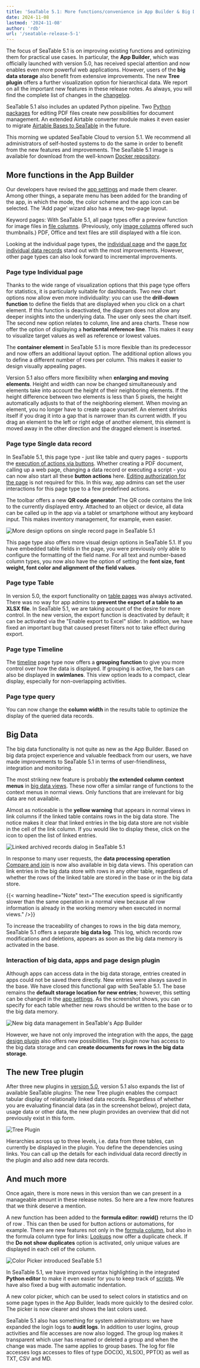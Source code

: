 ```yaml
---
title: 'SeaTable 5.1: More functions/convenience in App Builder & Big Data'
date: 2024-11-08
lastmod: '2024-11-08'
author: 'rdb'
url: '/seatable-release-5-1'
---
```


The focus of SeaTable 5.1 is on improving existing functions and optimizing them for practical use cases. In particular, the **App Builder**, which was officially launched with version 5.0, has received special attention and now enables even more powerful web applications. However, users of the **big data storage** also benefit from extensive improvements. The new **Tree plugin** offers a further visualization option for hierarchical data. We report on all the important new features in these release notes. As always, you will find the complete list of changes in the [changelog](https://seatable.io/en/docs/changelog/version-5-1/).

SeaTable 5.1 also includes an updated Python pipeline. Two [Python packages](https://developer.seatable.io/scripts/python/common_questions/#list-of-libraries-supported-in-the-cloud-environment) for editing PDF files create new possibilities for document management. An extended Airtable converter module makes it even easier to migrate [Airtable Bases to SeaTable](https://seatable.io/en/docs/import-von-daten/migration-von-airtable-bases-zu-seatable/) in the future.

This morning we updated SeaTable Cloud to version 5.1. We recommend all administrators of self-hosted systems to do the same in order to benefit from the new features and improvements. The SeaTable 5.1 image is available for download from the well-known [Docker repository](https://hub.docker.com/r/seatable/seatable-enterprise).

## More functions in the App Builder

Our developers have revised the [app settings](https://seatable.io/en/docs/universelle-apps/einstellungen-einer-universellen-app-aendern/) and made them clearer. Among other things, a separate menu has been added for the branding of the app, in which the mode, the color scheme and the app icon can be selected. The 'Add page' wizard also has a new, two-page layout.

Keyword pages: With SeaTable 5.1, all page types offer a preview function for image files in [file columns](https://seatable.io/en/docs/dateien-und-bilder/die-datei-spalte/). (Previously, only [image columns](https://seatable.io/en/docs/dateien-und-bilder/die-bild-spalte/) offered such thumbnails.) PDF, Office and text files are still displayed with a file icon.

Looking at the individual page types, the [individual page](https://seatable.io/en/docs/seitentypen-in-universellen-apps/individuelle-seiten-in-universellen-apps/) and the [page for individual data records](https://seatable.io/en/docs/seitentypen-in-universellen-apps/seiten-vom-typ-einzelner-datensatz-in-universellen-apps/) stand out with the most improvements. However, other page types can also look forward to incremental improvements.

### Page type Individual page

Thanks to the wide range of visualization options that this page type offers for statistics, it is particularly suitable for dashboards. Two new chart options now allow even more individuality: you can use the **drill-down function** to define the fields that are displayed when you click on a chart element. If this function is deactivated, the diagram does not allow any deeper insights into the underlying data. The user only sees the chart itself. The second new option relates to column, line and area charts. These now offer the option of displaying a **horizontal reference line**. This makes it easy to visualize target values as well as reference or lowest values.

The **container element** in SeaTable 5.1 is more flexible than its predecessor and now offers an additional layout option. The additional option allows you to define a different number of rows per column. This makes it easier to design visually appealing pages.

Version 5.1 also offers more flexibility when **enlarging and moving elements**. Height and width can now be changed simultaneously and elements take into account the height of their neighboring elements. If the height difference between two elements is less than 5 pixels, the height automatically adjusts to that of the neighboring element. When moving an element, you no longer have to create space yourself. An element shrinks itself if you drag it into a gap that is narrower than its current width. If you drag an element to the left or right edge of another element, this element is moved away in the other direction and the dragged element is inserted.

### Page type Single data record

In SeaTable 5.1, this page type - just like table and query pages - supports the [execution of actions via buttons](https://seatable.io/en/docs/andere-spalten/die-schaltflaeche/). Whether creating a PDF document, calling up a web page, changing a data record or executing a script - you can now also start all these **button actions** here. [Editing authorization for the page](https://seatable.io/en/docs/universelle-apps/seitenberechtigungen-in-einer-universellen-app/) is not required for this. In this way, app admins can set the user interactions for this page type to a few predefined actions.

The toolbar offers a new **QR code generator**. The QR code contains the link to the currently displayed entry. Attached to an object or device, all data can be called up in the app via a tablet or smartphone without any keyboard input. This makes inventory management, for example, even easier.

![More design options on single record page in SeaTable 5.1](images/SingleRecordPage.png)

This page type also offers more visual design options in SeaTable 5.1. If you have embedded table fields in the page, you were previously only able to configure the formatting of the field name. For all text and number-based column types, you now also have the option of setting the **font size, font weight, font color and alignment of the field values**.

### Page type Table

In version 5.0, the export functionality on [table pages](https://seatable.io/en/docs/seitentypen-in-universellen-apps/tabellenseiten-in-universellen-apps/) was always activated. There was no way for app admins to **prevent the export of a table to an XLSX file**. In SeaTable 5.1, we are taking account of the desire for more control. In the new version, the export function is deactivated by default; it can be activated via the "Enable export to Excel" slider. In addition, we have fixed an important bug that caused preset filters not to take effect during export.

### Page type Timeline

The [timeline](https://seatable.io/en/docs/seitentypen-in-universellen-apps/zeitstrahlseiten-in-universellen-apps/) page type now offers a **grouping function** to give you more control over how the data is displayed. If grouping is active, the bars can also be displayed in **swimlanes**. This view option leads to a compact, clear display, especially for non-overlapping activities.

### Page type query

You can now change the **column width** in the results table to optimize the display of the queried data records.

## Big Data

The big data functionality is not quite as new as the App Builder. Based on big data project experience and valuable feedback from our users, we have made improvements to SeaTable 5.1 in terms of user-friendliness, integration and monitoring.

The most striking new feature is probably **the extended column context menus** in [big data views](https://seatable.io/en/docs/big-data/so-erstellen-sie-ein-big-data-ansicht/). These now offer a similar range of functions to the context menus in normal views. Only functions that are irrelevant for big data are not available.

Almost as noticeable is the **yellow warning** that appears in normal views in link columns if the linked table contains rows in the big data store. The notice makes it clear that linked entries in the big data store are not visible in the cell of the link column. If you would like to display these, click on the icon to open the list of linked entries.

![Linked archived records dialog in SeaTable 5.1](images/LinkedArchivedRows.png)

In response to many user requests, the **data processing operation** [Compare and join](https://seatable.io/en/docs/datenverarbeitung/datenverarbeitung-vergleichen-und-verknuepfen/) is now also available in big data views. This operation can link entries in the big data store with rows in any other table, regardless of whether the rows of the linked table are stored in the base or in the big data store.

{{< warning headline="Note" text="The execution speed is significantly slower than the same operation in a normal view because all row information is already in the working memory when executed in normal views." />}}

To increase the traceability of changes to rows in the big data memory, SeaTable 5.1 offers a separate **big data log**. This log, which records row modifications and deletions, appears as soon as the big data memory is activated in the base.

### Interaction of big data, apps and page design plugin

Although apps can access data in the big data storage, entries created in apps could not be saved there directly. New entries were always saved in the base. We have closed this functional gap with SeaTable 5.1. The base remains the **default storage location for new entries**; however, this setting can be changed in the [app settings](https://seatable.io/en/docs/universelle-apps/einstellungen-einer-universellen-app-aendern/). As the screenshot shows, you can specify for each table whether new rows should be written to the base or to the big data memory.

![New big data management in SeaTable's App Builder](images/BigDataManagement_AppBuilder.png)

However, we have not only improved the integration with the apps, the [page design plugin](https://seatable.io/en/docs/seitendesign-plugin/anleitung-zum-seitendesign-plugin/) also offers new possibilities. The plugin now has access to the big data storage and can **create documents for rows in the big data storage**.

## The new Tree plugin

After three new plugins in [version 5.0](/en/seatable-release-5-0/), version 5.1 also expands the list of available SeaTable plugins: The new Tree plugin enables the compact tabular display of relationally linked data records. Regardless of whether you are evaluating financial data (as in the screenshot below), project data, usage data or other data, the new plugin provides an overview that did not previously exist in this form.

![Tree Plugin](images/TreePlugin.png)

Hierarchies across up to three levels, i.e. data from three tables, can currently be displayed in the plugin. You define the dependencies using links. You can call up the details for each individual data record directly in the plugin and also add new data records.

## And much more

Once again, there is more news in this version than we can present in a manageable amount in these release notes. So here are a few more features that we think deserve a mention.

A new function has been added to the **formula editor**: **rowid()** returns the ID of row . This can then be used for button actions or automations, for example. There are new features not only in the [formula column](https://seatable.io/en/docs/formeln/grundlagen-von-seatable-formeln/), but also in the formula column type for links: [Lookups](https://seatable.io/en/docs/verknuepfungen/die-lookup-funktion/) now offer a duplicate check. If the **Do not show duplicates** option is activated, only unique values are displayed in each cell of the column.

![Color Picker introduced SeaTable 5.1](images/ColorPicker.png)

In SeaTable 5.1, we have improved syntax highlighting in the integrated **Python editor** to make it even easier for you to keep track of [scripts](https://seatable.io/en/docs/javascript-python/anlegen-und-loeschen-eines-skriptes/). We have also fixed a bug with automatic indentation.

A new color picker, which can be used to select colors in statistics and on some page types in the App Builder, leads more quickly to the desired color. The picker is now clearer and shows the last colors used.

SeaTable 5.1 also has something for system administrators: we have expanded the login logs to **audit logs**. In addition to user logins, group activities and file accesses are now also logged. The group log makes it transparent which user has renamed or deleted a group and when the change was made. The same applies to group bases. The log for file accesses logs accesses to files of type DOC(X), XLS(X), PPT(X) as well as TXT, CSV and MD.
